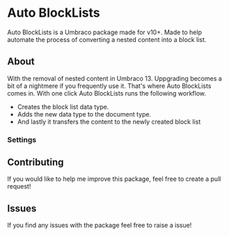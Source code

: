 # Auto BlockLists
Auto BlockLists is a Umbraco package made for v10+. Made to help automate the process of converting a nested content into a block list.

## About
With the removal of nested content in Umbraco 13. Uppgrading becomes a bit of a nightmere if you frequently use it. That's where Auto BlockLists comes in. With one click Auto BlockLists runs the following workflow.
- Creates the block list data type.
- Adds the new data type to the document type.
- And lastly it transfers the content to the newly created block list

### Settings

## Contributing

If you would like to help me improve this package, feel free to create a pull request!

## Issues

If you find any issues with the package feel free to raise a issue!
